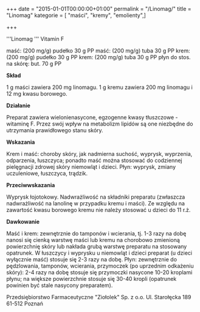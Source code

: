 +++
date = "2015-01-01T00:00:00+01:00"
permalink = "/Linomag/"
title = "Linomag"
kategorie = [ "maści", "kremy", "emolienty",]

+++

'''Linomag ''' Vitamin F

maść: (200 mg/g) pudełko 30 g PP maść: (200 mg/g) tuba 30 g PP krem: (200 mg/g) pudełko 30 g PP krem: (200 mg/g) tuba 30 g PP płyn do stos. na skórę: but. 70 g PP

**Skład**

1 g maści zawiera 200 mg linomagu. 1 g kremu zawiera 200 mg linomagu i 12 mg kwasu borowego.

**Działanie**

Preparat zawiera wielonienasycone, egzogenne kwasy tłuszczowe - witaminę F. Przez swój wpływ na metabolizm lipidów są one niezbędne do utrzymania prawidłowego stanu skóry.

**Wskazania**

Krem i maść: choroby skóry, jak nadmierna suchość, wyprysk, wyprzenia, odparzenia, łuszczyca; ponadto maść można stosować do codziennej pielęgnacji zdrowej skóry niemowląt i dzieci. Płyn: wyprysk, zmiany uczuleniowe, łuszczyca, trądzik.

**Przeciwwskazania**

Wyprysk łojotokowy. Nadwrażliwość na składniki preparatu (zwłaszcza nadwrażliwość na lanolinę w przypadku kremu i maści). Ze względu na zawartość kwasu borowego kremu nie należy stosować u dzieci do 11 r.ż.

**Dawkowanie**

Maść i krem: zewnętrznie do tamponów i wcierania, tj. 1-3 razy na dobę nanosi się cienką warstwę maści lub kremu na chorobowo zmienioną powierzchnię skóry lub nakłada grubą warstwę preparatu na stosowany opatrunek. W łuszczycy i wyprysku u niemowląt i dzieci preparat (u dzieci wyłącznie maść) stosuje się 2-3 razy na dobę. Płyn: zewnętrznie do pędzlowania, tamponów, wcierania, przymoczek (po uprzednim odkażeniu skóry): 2-4 razy na dobę stosuje się przymoczki nasycone 10-20 kroplami płynu; na większe powierzchnie stosuje się 30-40 kropli (opatrunek powinien być stale nasycony preparatem).

Przedsiębiorstwo Farmaceutyczne "Ziołolek" Sp. z o.o. Ul. Starołęcka 189 61-512 Poznań
